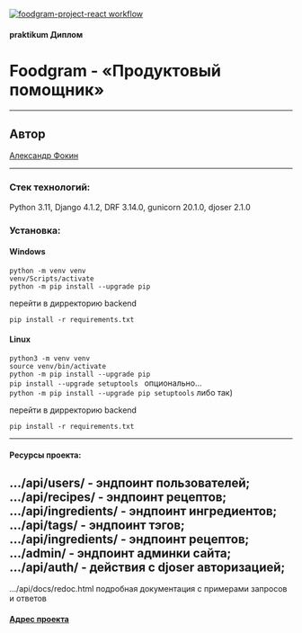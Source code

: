[![foodgram-project-react workflow](https://github.com/Wegnagun/foodgram-project-react/actions/workflows/yamdb_workflow.yml/badge.svg)](https://github.com/Wegnagun/foodgram-project-react/actions/workflows/yamdb_workflow.yml)
#### praktikum Диплом  
# Foodgram - «Продуктовый помощник»  

---------------
## Автор  
[Александр Фокин](https://github.com/Wegnagun)

--------------- 
### Стек технологий:  
Python 3.11, Django 4.1.2, DRF 3.14.0, gunicorn 20.1.0, djoser 2.1.0

### Установка: 
#### Windows
`python -m venv venv `  
`venv/Scripts/activate `  
`python -m pip install --upgrade pip `

перейти в дирректорию backend  

`pip install -r requirements.txt `

#### Linux
`python3 -m venv venv `  
`source venv/bin/activate`  
`python -m pip install --upgrade pip `  
`pip install --upgrade setuptools ` опционально...  
`python -m pip install --upgrade pip setuptools` либо так)  

перейти в дирректорию backend  

`pip install -r requirements.txt `

--------------- 

#### Ресурсы проекта:

.../api/users/ - эндпоинт пользователей;  
.../api/recipes/ - эндпоинт рецептов;  
.../api/ingredients/ - эндпоинт ингредиентов;  
.../api/tags/ - эндпоинт тэгов;  
.../api/ingredients/ - эндпоинт рецептов;  
.../admin/ - эндпоинт админки сайта;  
.../api/auth/ - действия с djoser авторизацией;  
---------------   
.../api/docs/redoc.html  подробная документация с примерами запросов и ответов


#### [Адрес проекта](http://51.250.94.252/)
